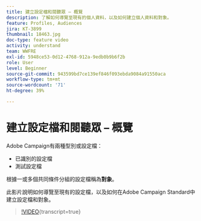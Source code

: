 ```yaml
---
title: 建立設定檔和閱聽眾 – 概覽
description: 了解如何導覽至現有的個人資料，以及如何建立個人資料和對象。
feature: Profiles, Audiences
jira: KT-3899
thumbnail: 18463.jpg
doc-type: feature video
activity: understand
team: WWFRE
exl-id: 5948ce53-0d12-4768-912a-9edb0b9b6f2b
role: User
level: Beginner
source-git-commit: 943599bd7ce139ef846f093ebda9084a91550aca
workflow-type: tm+mt
source-wordcount: '71'
ht-degree: 39%

---
```


# 建立設定檔和閱聽眾 – 概覽

Adobe Campaign有兩種型別或設定檔：

* 已識別的設定檔
* 測試設定檔

根據一或多個共同條件分組的設定檔稱為&#x200B;**對象**。

此影片說明如何導覽至現有的設定檔，以及如何在Adobe Campaign Standard中建立設定檔和對象。

>[!VIDEO](https://video.tv.adobe.com/v/18463/?learn=on){transcript=true}
